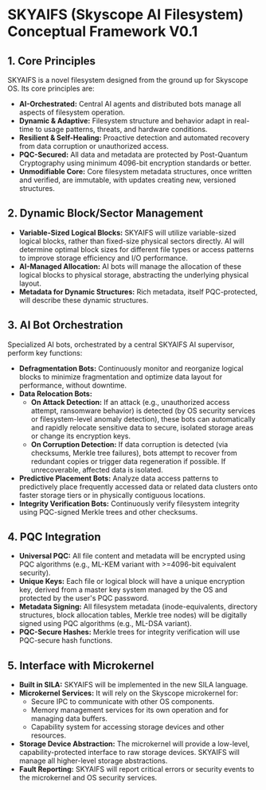 # SKYAIFS (Skyscope AI Filesystem) Conceptual Framework V0.1

## 1. Core Principles
SKYAIFS is a novel filesystem designed from the ground up for Skyscope OS. Its core principles are:
*   **AI-Orchestrated:** Central AI agents and distributed bots manage all aspects of filesystem operation.
*   **Dynamic & Adaptive:** Filesystem structure and behavior adapt in real-time to usage patterns, threats, and hardware conditions.
*   **Resilient & Self-Healing:** Proactive detection and automated recovery from data corruption or unauthorized access.
*   **PQC-Secured:** All data and metadata are protected by Post-Quantum Cryptography using minimum 4096-bit encryption standards or better.
*   **Unmodifiable Core:** Core filesystem metadata structures, once written and verified, are immutable, with updates creating new, versioned structures.

## 2. Dynamic Block/Sector Management
*   **Variable-Sized Logical Blocks:** SKYAIFS will utilize variable-sized logical blocks, rather than fixed-size physical sectors directly. AI will determine optimal block sizes for different file types or access patterns to improve storage efficiency and I/O performance.
*   **AI-Managed Allocation:** AI bots will manage the allocation of these logical blocks to physical storage, abstracting the underlying physical layout.
*   **Metadata for Dynamic Structures:** Rich metadata, itself PQC-protected, will describe these dynamic structures.

## 3. AI Bot Orchestration
Specialized AI bots, orchestrated by a central SKYAIFS AI supervisor, perform key functions:
*   **Defragmentation Bots:** Continuously monitor and reorganize logical blocks to minimize fragmentation and optimize data layout for performance, without downtime.
*   **Data Relocation Bots:**
    *   **On Attack Detection:** If an attack (e.g., unauthorized access attempt, ransomware behavior) is detected (by OS security services or filesystem-level anomaly detection), these bots can automatically and rapidly relocate sensitive data to secure, isolated storage areas or change its encryption keys.
    *   **On Corruption Detection:** If data corruption is detected (via checksums, Merkle tree failures), bots attempt to recover from redundant copies or trigger data regeneration if possible. If unrecoverable, affected data is isolated.
*   **Predictive Placement Bots:** Analyze data access patterns to predictively place frequently accessed data or related data clusters onto faster storage tiers or in physically contiguous locations.
*   **Integrity Verification Bots:** Continuously verify filesystem integrity using PQC-signed Merkle trees and other checksums.

## 4. PQC Integration
*   **Universal PQC:** All file content and metadata will be encrypted using PQC algorithms (e.g., ML-KEM variant with >=4096-bit equivalent security).
*   **Unique Keys:** Each file or logical block will have a unique encryption key, derived from a master key system managed by the OS and protected by the user's PQC password.
*   **Metadata Signing:** All filesystem metadata (inode-equivalents, directory structures, block allocation tables, Merkle tree nodes) will be digitally signed using PQC algorithms (e.g., ML-DSA variant).
*   **PQC-Secure Hashes:** Merkle trees for integrity verification will use PQC-secure hash functions.

## 5. Interface with Microkernel
*   **Built in SILA:** SKYAIFS will be implemented in the new SILA language.
*   **Microkernel Services:** It will rely on the Skyscope microkernel for:
    *   Secure IPC to communicate with other OS components.
    *   Memory management services for its own operation and for managing data buffers.
    *   Capability system for accessing storage devices and other resources.
*   **Storage Device Abstraction:** The microkernel will provide a low-level, capability-protected interface to raw storage devices. SKYAIFS will manage all higher-level storage abstractions.
*   **Fault Reporting:** SKYAIFS will report critical errors or security events to the microkernel and OS security services.
